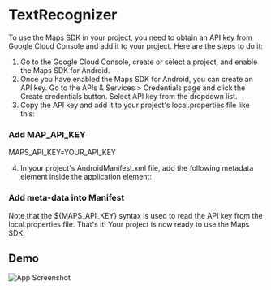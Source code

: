 # TextRecognizer

To use the Maps SDK in your project, you need to obtain an API key from Google Cloud Console and add it to your project. Here are the steps to do it:
1. Go to the Google Cloud Console, create or select a project, and enable the Maps SDK for Android. 
2. Once you have enabled the Maps SDK for Android, you can create an API key. Go to the APIs & Services > Credentials page and click the Create credentials button. Select API key from the dropdown list. 
3. Copy the API key and add it to your project's local.properties file like this:


### Add MAP_API_KEY

MAPS_API_KEY=YOUR_API_KEY

4. In your project's AndroidManifest.xml file, add the following metadata element inside the application element:

### Add meta-data into Manifest

   <meta-data
   android:name="com.google.android.geo.API_KEY"
   android:value="${MAPS_API_KEY}" />

Note that the ${MAPS_API_KEY} syntax is used to read the API key from the local.properties file.
That's it! Your project is now ready to use the Maps SDK.


## Demo

![App Screenshot](https://im5.ezgif.com/tmp/ezgif-5-de90d80181.gif)

